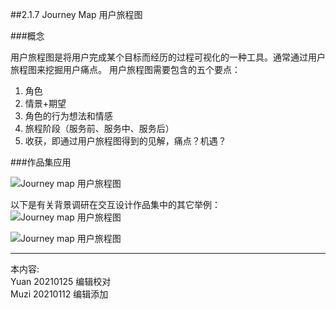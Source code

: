 ##2.1.7 Journey Map 用户旅程图 

###概念

用户旅程图是将用户完成某个目标而经历的过程可视化的一种工具。通常通过用户旅程图来挖掘用户痛点。
用户旅程图需要包含的五个要点：
1. 角色
2. 情景+期望
3. 角色的行为想法和情感
4. 旅程阶段（服务前、服务中、服务后）
5. 收获，即通过用户旅程图得到的见解，痛点？机遇？

###作品集应用

![Journey map 用户旅程图](http://kitpic.makebi.net/2021/ixd_13.jpg)

以下是有关背景调研在交互设计作品集中的其它举例：
![Journey map 用户旅程图](http://kitpic.makebi.net/2021/ixd_14.jpg)

![Journey map 用户旅程图](http://kitpic.makebi.net/2021/ixd_15.jpg)



---
本内容:     
Yuan 20210125 编辑校对  
Muzi 20210112 编辑添加
